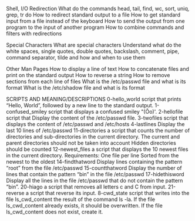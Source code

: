 Shell, I/O Redirection
What do the commands head, tail, find, wc, sort, uniq, grep, tr do
How to redirect standard output to a file
How to get standard input from a file instead of the keyboard
How to send the output from one program to the input of another program
How to combine commands and filters with redirections

Special Characters
What are special characters
Understand what do the white spaces, single quotes, double quotes, backslash, comment, pipe, command separator, tilde and how and when to use them

Other Man Pages
How to display a line of text
How to concatenate files and print on the standard output
How to reverse a string
How to remove sections from each line of files
What is the /etc/passwd file and what is its format
What is the /etc/shadow file and what is its format

SCRIPTS AND MEANING/DESCRIPTIONS
0-hello_world
	script that prints “Hello, World”, followed by a new line to the standard output.
1-confused_smiley
	script that displays a confused smiley "(Ôo)'.
2-hellofile
	script that Display the content of the /etc/passwd file.
3-twofiles
	script that displays the content of /etc/passwd and /etc/hosts
4-lastlines
	Display the last 10 lines of /etc/passwd
11-directories
	 a script that counts the number of directories and sub-directories in the current directory.
	The current and parent directories should not be taken into account
	Hidden directories should be counted
12-newest_files
	a script that displays the 10 newest files in the current directory.
	Requirements:
	One file per line
	Sorted from the newest to the oldest
14-findthatword
	Display lines containing the pattern “root” from the file /etc/passwd
15-countthatword
	Display the number of lines that contain the pattern “bin” in the file /etc/passwd
17-hidethisword
	Display all the lines in the file /etc/passwd that do not contain the pattern “bin”.
20-hiago
	 a script that removes all letters c and C from input.
21-reverse 
	 a script that reverse its input.
8-cwd_state
	script that writes into the file ls_cwd_content the result of the command ls -la. If the file ls_cwd_content already exists, it 		should be overwritten. If the file ls_cwd_content does not exist, create it.
